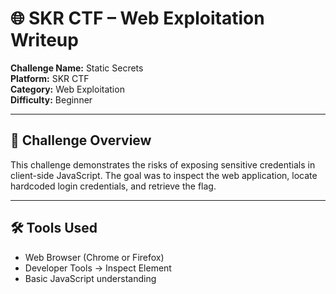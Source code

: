 
# 🌐 SKR CTF – Web Exploitation Writeup

**Challenge Name:** Static Secrets  
**Platform:** SKR CTF  
**Category:** Web Exploitation  
**Difficulty:** Beginner  


---

## 🧩 Challenge Overview

This challenge demonstrates the risks of exposing sensitive credentials in client-side JavaScript. The goal was to inspect the web application, locate hardcoded login credentials, and retrieve the flag.

---

## 🛠️ Tools Used

- Web Browser (Chrome or Firefox)  
- Developer Tools → Inspect Element  
- Basic JavaScript understanding


